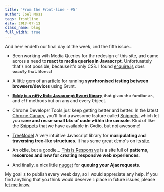 ```yaml
---
title: 'From the Front-line - #5'
author: Joel Moss
tags: frontline
date: 2013-07-12
class_name: blog
full_width: true
---
```


And here endeth our final day of the week, and the fifth issue...

 - Been working with Media Queries for the redesign of this site, and came across a need to **react to media queries in Javascript**. Unfortunately that's not possible, because it's only CSS. I found [enquire.js](http://wicky.nillia.ms/enquire.js/) does exactly that. Bonus!

 - A little gem of an [article](http://blog.mattbailey.co/post/50337824984/grunt-synchronised-testing-between-browsers-devices) for running **synchronised testing between browsers/devices** using Grunt.

 - **[Eddy is a nifty little Javascript Event library](https://github.com/WebReflection/eddy)** that gives the familiar `on`, and `off` methods but on any and every Object.

 - Chrome Developer Tools just keep getting better and better. In the latest [Chrome Canary](https://www.google.com/intl/en/chrome/browser/canary.html), you'll find a awesome feature called [Snippets](https://developers.google.com/chrome-developer-tools/docs/authoring-development-workflow#snippets), which let you **save and reuse small bits of code within the console**. Kind of like the [Snippets](https://codio.com/s/docs/ide/emmet/snippets/) that we have available in Codio, but not awesome!

 - [TreeModel](http://jnuno.com/tree-model-js/) A very intuitive Javascript library for **manipulating and traversing tree-like structures**. It has some great demo's on its [site](http://jnuno.com/tree-model-js/).

 - An oldie, but a goodie... [This is Responsive](http://bradfrost.github.io/this-is-responsive/) is a site full of **patterns, resources and new for creating responsive web experiences**.

 - And finally, a nice little [nugget](http://blog.alexmaccaw.com/queuing-ajax-requests) for **queuing your Ajax requests**.

My goal is to publish every week day, so I would appreciate any help. If you find anything that you think would deserve a place in future issues, please [let me know](mailto:jmoss@codio.com).